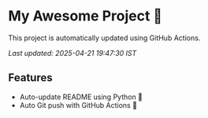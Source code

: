 # My Awesome Project 🚀

This project is automatically updated using GitHub Actions.

_Last updated: 2025-04-21 19:47:30 IST_

## Features
- Auto-update README using Python 🐍
- Auto Git push with GitHub Actions 🤖
